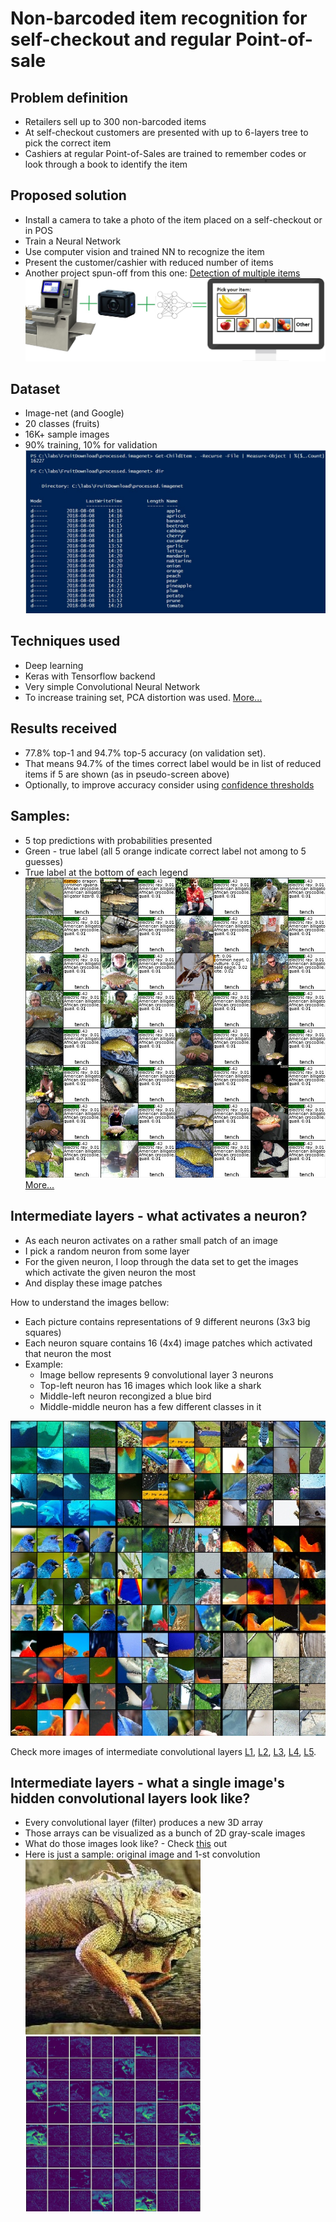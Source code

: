 # Non-barcoded item recognition for self-checkout and regular Point-of-sale


## Problem definition
- Retailers sell up to 300 non-barcoded items
- At self-checkout customers are presented with up to 6-layers tree to pick the correct item
- Cashiers at regular Point-of-Sales are trained to remember codes or look through a book to identify the item

## Proposed solution
- Install a camera to take a photo of the item placed on a self-checkout or in POS
- Train a Neural Network 
- Use computer vision and trained NN to recognize the item
- Present the customer/cashier with reduced number of items
- Another project spun-off from this one: [Detection of multiple items](Detection.md)
![alt text](Visuals/Concept.jpg "")

## Dataset
- Image-net (and Google)
- 20 classes (fruits)
- 16K+ sample images
- 90% training, 10% for validation
![alt text](Visuals/Classes_And_Counts.jpg "")

## Techniques used
- Deep learning
- Keras with Tensorflow backend
- Very simple Convolutional Neural Network
- To increase training set, PCA distortion was used. [More...](PcaDistort.md)

## Results received
- 77.8% top-1 and 94.7% top-5 accuracy (on validation set). 
- That means 94.7% of the times correct label would be in list of reduced items if 5 are shown (as in pseudo-screen above)
- Optionally, to improve accuracy consider using [confidence thresholds](ConfidenceThreshold.md)

## Samples: 
- 5 top predictions with probabilities presented
- Green - true label (all 5 orange indicate correct label not among to 5 guesses)
- True label at the bottom of each legend
![alt text](Visuals/PredConfidence/top5_1.jpg "")
[More...](TopPredictions.md)


## Intermediate layers - what activates a neuron? 
- As each neuron activates on a rather small patch of an image
- I pick a random neuron from some layer
- For the given neuron, I loop through the data set to get the images which activate the given neuron the most
- And display these image patches

How to understand the images bellow:
- Each picture contains representations of 9 different neurons (3x3 big squares)
- Each neuron square contains 16 (4x4) image patches which activated that neuron the most
- Example:
  - Image bellow represents 9 convolutional layer 3 neurons
  - Top-left neuron has 16 images which look like a shark
  - Middle-left neuron recongized a blue bird
  - Middle-middle neuron has a few different classes in it

![alt text](Visuals/V40/L3/interim_19.jpg "")

Check more images of intermediate convolutional layers [L1](L1_intermediate.md), [L2](L2_intermediate.md), [L3](L3_intermediate.md), [L4](L4_intermediate.md), [L5](L5_intermediate.md).

## Intermediate layers - what a single image's hidden convolutional layers look like? 
 
- Every convolutional layer (filter) produces a new 3D array
- Those arrays can be visualized as a bunch of 2D gray-scale images
- What do those images look like? - Check [this](FeaturesSingleImage.md) out 
- Here is just a sample: original image and 1-st convolution 
<img src="Visuals/ActivationsSingleImage/0/original.jpg" width="280" height="280" /> <img src="Visuals/ActivationsSingleImage/0/0.block1_conv1_0-64.jpg" width="280" height="280" />